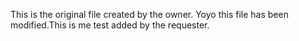 This is the original file created by the owner.
Yoyo this file has been modified.This is me test added by the requester.
